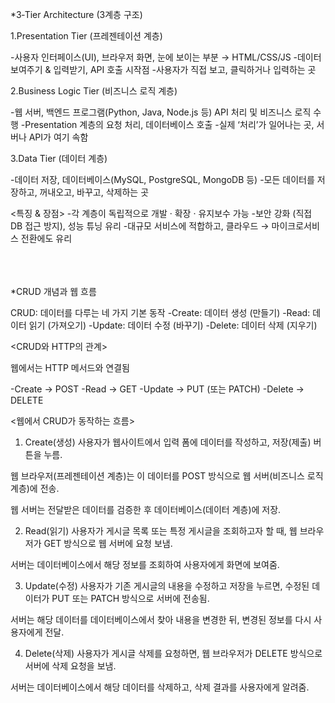 \*3‑Tier Architecture (3계층 구조)

1.Presentation Tier (프레젠테이션 계층)

-사용자 인터페이스(UI), 브라우저 화면, 눈에 보이는 부분 → HTML/CSS/JS -데이터 보여주기 & 입력받기, API 호출 시작점 -사용자가 직접 보고, 클릭하거나 입력하는 곳

2.Business Logic Tier (비즈니스 로직 계층)

-웹 서버, 백엔드 프로그램(Python, Java, Node.js 등)
API 처리 및 비즈니스 로직 수행
-Presentation 계층의 요청 처리, 데이터베이스 호출 -실제 ‘처리’가 일어나는 곳, 서버나 API가 여기 속함

3.Data Tier (데이터 계층)

-데이터 저장, 데이터베이스(MySQL, PostgreSQL, MongoDB 등) -모든 데이터를 저장하고, 꺼내오고, 바꾸고, 삭제하는 곳

<특징 & 장점> -각 계층이 독립적으로 개발 · 확장 · 유지보수 가능 -보안 강화 (직접 DB 접근 방지), 성능 튜닝 유리 -대규모 서비스에 적합하고, 클라우드 → 마이크로서비스 전환에도 유리

<br><br><br>
\*CRUD 개념과 웹 흐름

CRUD: 데이터를 다루는 네 가지 기본 동작
-Create: 데이터 생성 (만들기)
-Read: 데이터 읽기 (가져오기)
-Update: 데이터 수정 (바꾸기)
-Delete: 데이터 삭제 (지우기)

<CRUD와 HTTP의 관계>

웹에서는 HTTP 메서드와 연결됨

-Create → POST
-Read → GET
-Update → PUT (또는 PATCH)
-Delete → DELETE

<웹에서 CRUD가 동작하는 흐름>

1.  Create(생성)
    사용자가 웹사이트에서 입력 폼에 데이터를 작성하고, 저장(제출) 버튼을 누름.

웹 브라우저(프레젠테이션 계층)는 이 데이터를 POST 방식으로 웹 서버(비즈니스 로직 계층)에 전송.

웹 서버는 전달받은 데이터를 검증한 후 데이터베이스(데이터 계층)에 저장.

2. Read(읽기)
   사용자가 게시글 목록 또는 특정 게시글을 조회하고자 할 때, 웹 브라우저가 GET 방식으로 웹 서버에 요청 보냄.

서버는 데이터베이스에서 해당 정보를 조회하여 사용자에게 화면에 보여줌.

3. Update(수정)
   사용자가 기존 게시글의 내용을 수정하고 저장을 누르면, 수정된 데이터가 PUT 또는 PATCH 방식으로 서버에 전송됨.

서버는 해당 데이터를 데이터베이스에서 찾아 내용을 변경한 뒤, 변경된 정보를 다시 사용자에게 전달.

4. Delete(삭제)
   사용자가 게시글 삭제를 요청하면, 웹 브라우저가 DELETE 방식으로 서버에 삭제 요청을 보냄.

서버는 데이터베이스에서 해당 데이터를 삭제하고, 삭제 결과를 사용자에게 알려줌.
